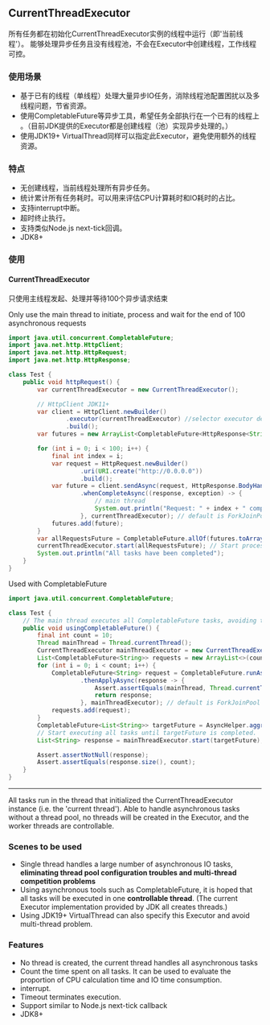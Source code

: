 ## CurrentThreadExecutor

所有任务都在初始化CurrentThreadExecutor实例的线程中运行（即'当前线程'）。
能够处理异步任务且没有线程池，不会在Executor中创建线程，工作线程可控。

### 使用场景
- 基于已有的线程（单线程）处理大量异步IO任务，消除线程池配置困扰以及多线程问题，节省资源。
- 使用CompletableFuture等异步工具，希望任务全部执行在一个已有的线程上 。（目前JDK提供的Executor都是创建线程（池）实现异步处理的。）
- 使用JDK19+ VirtualThread同样可以指定此Executor，避免使用额外的线程资源。

### 特点

- 无创建线程，当前线程处理所有异步任务。
- 统计累计所有任务耗时。可以用来评估CPU计算耗时和IO耗时的占比。
- 支持interrupt中断。
- 超时终止执行。
- 支持类似Node.js next-tick回调。
- JDK8+

### 使用

#### CurrentThreadExecutor
只使用主线程发起、处理并等待100个异步请求结束

Only use the main thread to initiate, process and wait for the end of 100 asynchronous requests
```java
import java.util.concurrent.CompletableFuture;
import java.net.http.HttpClient;
import java.net.http.HttpRequest;
import java.net.http.HttpResponse;

class Test {
    public void httpRequest() {
        var currentThreadExecutor = new CurrentThreadExecutor();

        // HttpClient JDK11+
        var client = HttpClient.newBuilder()
                .executor(currentThreadExecutor) //selector executor default is: Executors.newCachedThreadPool(new DefaultThreadFactory(id));
                .build();
        var futures = new ArrayList<CompletableFuture<HttpResponse<String>>>();

        for (int i = 0; i < 100; i++) {
            final int index = i;
            var request = HttpRequest.newBuilder()
                    .uri(URI.create("http://0.0.0.0"))
                    .build();
            var future = client.sendAsync(request, HttpResponse.BodyHandlers.ofString())
                    .whenCompleteAsync((response, exception) -> {
                        // main thread
                        System.out.println("Request: " + index + " completed on " + Thread.currentThread().getName());
                    }, currentThreadExecutor); // default is ForkJoinPool
            futures.add(future);
        }
        var allRequestsFuture = CompletableFuture.allOf(futures.toArray(new CompletableFuture[0]));
        currentThreadExecutor.start(allRequestsFuture); // Start processing all tasks until the Future is completed.
        System.out.println("All tasks have been completed");
    }
}
```

Used with CompletableFuture
```java
import java.util.concurrent.CompletableFuture;

class Test {
    // The main thread executes all CompletableFuture tasks, avoiding the use of ForkJoinPool
    public void usingCompletableFuture() {
        final int count = 10;
        Thread mainThread = Thread.currentThread();
        CurrentThreadExecutor mainThreadExecutor = new CurrentThreadExecutor();
        List<CompletableFuture<String>> requests = new ArrayList<>(count);
        for (int i = 0; i < count; i++) {
            CompletableFuture<String> request = CompletableFuture.runAsync(() -> "Hello", mainThreadExecutor) // Go back to the main thread and avoid using ForkJoinPool
                    .thenApplyAsync(response -> {
                        Assert.assertEquals(mainThread, Thread.currentThread());
                        return response;
                    }, mainThreadExecutor); // default is ForkJoinPool
            requests.add(request);
        }
        CompletableFuture<List<String>> targetFuture = AsyncHelper.aggregate(requests);
        // Start executing all tasks until targetFuture is completed.
        List<String> response = mainThreadExecutor.start(targetFuture);

        Assert.assertNotNull(response);
        Assert.assertEquals(response.size(), count);
    }
}

```

---

All tasks run in the thread that initialized the CurrentThreadExecutor instance (i.e. the 'current thread').
Able to handle asynchronous tasks without a thread pool, no threads will be created in the Executor, and the worker threads are controllable.

### Scenes to be used

- Single thread handles a large number of asynchronous IO tasks, __eliminating thread pool configuration troubles and multi-thread competition problems__
- Using asynchronous tools such as CompletableFuture, it is hoped that all tasks will be executed in one __controllable thread__. (The current Executor implementation provided by JDK all creates threads.)
- Using JDK19+ VirtualThread can also specify this Executor and avoid multi-thread problem.

### Features

- No thread is created, the current thread handles all asynchronous tasks
- Count the time spent on all tasks. It can be used to evaluate the proportion of CPU calculation time and IO time consumption.
- interrupt.
- Timeout terminates execution.
- Support similar to Node.js next-tick callback
- JDK8+
